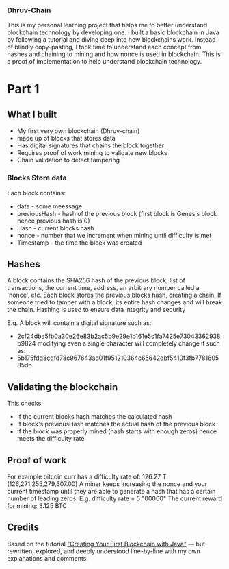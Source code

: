 ### Dhruv-Chain
This is my personal learning project that helps me to better understand blockchain technology by developing one. I built a basic blockchain in Java by following a tutorial and diving deep into how blockchains work. Instead of blindly copy-pasting, I took
time to understand each concept from hashes and chaining to mining and how nonce is used in blockchain. This is a proof of implementation to help understand blockchain technology.

# Part 1 

## What I built
- My first very own blockchain (Dhruv-chain)
- made up of blocks that stores data
- Has digital signatures that chains the block together
- Requires proof of work mining to validate new blocks
- Chain validation to detect tampering

### Blocks Store data
Each block contains:
- data - some meessage
- previousHash - hash of the previous block (first block is Genesis block hence previous hash is 0)
- Hash - current blocks hash
- nonce - number that we increment when mining until difficulty is met
- Timestamp - the time the block was created

## Hashes
A block contains the SHA256 hash of the previous block, list of transactions, the current time, address, an arbitrary number called a 'nonce', etc.
Each block stores the previous blocks hash, creating a chain. If someone tried to tamper with a block, its entire hash changes and will break the chain.
Hashing is used to ensure data integrity and security

E.g.
A block will contain a digital signature such as:
- 2cf24dba5fb0a30e26e83b2ac5b9e29e1b161e5c1fa7425e73043362938b9824
modifying even a single character will completely change it such as:
- 5b175fdd8cdfd78c967643ad01f951210364c65642dbf5410f3fb778160585db

## Validating the blockchain
This checks:
- If the current blocks hash matches the calculated hash
- If block's previousHash matches the actual hash of the previous block
- If the block was properly mined (hash starts with enough zeros) hence meets the difficulty rate

## Proof of work
For example bitcoin curr has a difficulty rate of:
126.27 T
(126,271,255,279,307.00)
A miner keeps increasing the nonce and your current timestamp until they are able to generate a hash that has a certain number of leading zeros.
E.g. difficulty rate = 5 "00000"
The current reward for mining: 3.125 BTC

## Credits
Based on the tutorial ["Creating Your First Blockchain with Java"](https://medium.com/programmers-blockchain/create-simple-blockchain-java-tutorial-from-scratch-6eeed3cb03fa) — 
but rewritten, explored, and deeply understood line-by-line with my own explanations and comments.

